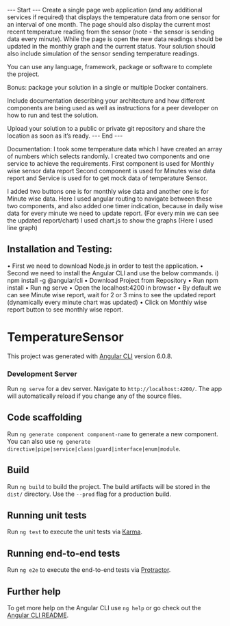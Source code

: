 --- Start ---
Create a single page web application (and any additional services if required) that displays the temperature data from one sensor for an interval of one month. The page should also display the current most recent temperature reading from the sensor (note - the sensor is sending data every minute). While the page is open the new data readings should be updated in the monthly graph and the current status.
Your solution should also include simulation of the sensor sending temperature readings.
 
You can use any language, framework, package or software to complete the project.
 
Bonus: package your solution in a single or multiple Docker containers.
 
Include documentation describing your architecture and how different components are being used as well as instructions for a peer developer on how to run and test the solution.
 
Upload your solution to a public or private git repository and share the location as soon as it’s ready.
--- End ---

Documentation:
I took some temperature data which I have created an array of numbers which selects randomly.
I created two components and one service to achieve the requirements.
First component is used for Monthly wise sensor data report
Second component is used for Minutes wise data report
and Service is used for to get mock data of temperature Sensor.
 
I added two buttons one is for monthly wise data and another one is for Minute wise data.
Here I used angular routing to navigate between these two components, 
and also added one timer indication, because in daily wise data for every minute we need to update report. (For every min we can see the updated report/chart)
I used chart.js to show the graphs (Here I used line graph)

Installation and Testing:
-----------------------------------------------------------------
•	First we need to download Node.js in order to test the application.
•	Second we need to install the Angular CLI and use the below commands.
              i)	npm install -g @angular/cli
•	Download Project from Repository
•	Run npm install 
•	Run ng serve
•	Open the localhost:4200 in browser
•	By default we can see Minute wise report, wait for 2 or 3 mins to see the updated report (dynamically every minute chart was updated)
•	Click on Monthly wise report button to see monthly wise report.

# TemperatureSensor

This project was generated with [Angular CLI](https://github.com/angular/angular-cli) version 6.0.8.

### Development Server

Run `ng serve` for a dev server. Navigate to `http://localhost:4200/`. The app will automatically reload if you change any of the source files.

## Code scaffolding

Run `ng generate component component-name` to generate a new component. You can also use `ng generate directive|pipe|service|class|guard|interface|enum|module`.

## Build

Run `ng build` to build the project. The build artifacts will be stored in the `dist/` directory. Use the `--prod` flag for a production build.

## Running unit tests

Run `ng test` to execute the unit tests via [Karma](https://karma-runner.github.io).

## Running end-to-end tests

Run `ng e2e` to execute the end-to-end tests via [Protractor](http://www.protractortest.org/).

## Further help

To get more help on the Angular CLI use `ng help` or go check out the [Angular CLI README](https://github.com/angular/angular-cli/blob/master/README.md).
